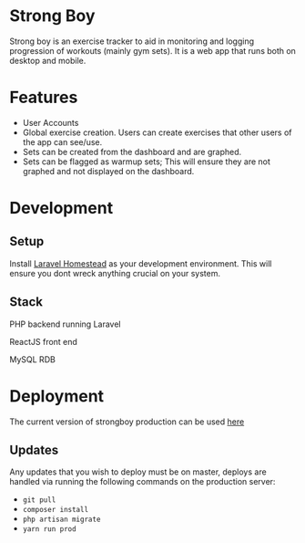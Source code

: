 # Strong Boy

Strong boy is an exercise tracker to aid in monitoring and logging progression of workouts (mainly gym sets). It is a web app that runs both on desktop and mobile.

# Features
- User Accounts
- Global exercise creation. Users can create exercises that other users of the app can see/use.
- Sets can be created from the dashboard and are graphed.
- Sets can be flagged as warmup sets; This will ensure they are not graphed and not displayed on the dashboard.

# Development
## Setup
Install <a href="https://laravel.com/docs/5.7/homestead">Laravel Homestead</a> as your development environment. This will ensure you dont wreck anything crucial on your system.

## Stack
PHP backend running Laravel

ReactJS front end

MySQL RDB

# Deployment
The current version of strongboy production can be used <a href="http://54.153.211.3">here</a>
## Updates
Any updates that you wish to deploy must be on master, deploys are handled via running the following commands on the production server:
- `git pull`
- `composer install`
- `php artisan migrate`
- `yarn run prod`
